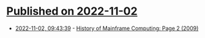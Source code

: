 # [Published on 2022-11-02](index.md)

* [2022-11-02, 09:43:39](https://news.ycombinator.com/item?id=33433317) - [History of Mainframe Computing: Page 2 (2009)](https://www.tomshardware.com/picturestory/508-mainframe-computer-history-2.html)

